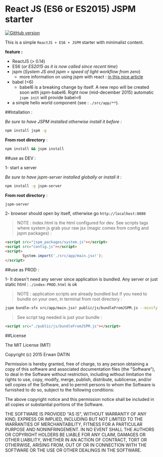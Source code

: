 React JS (ES6 or ES2015) JSPM starter
=========

[![GitHub version](https://badge.fury.io/gh/MacKentoch%2Freact-es6-jspm-starter.svg)](https://badge.fury.io/gh/MacKentoch%2Freact-es6-jspm-starter)

This is a simple `ReactJS + ES6 + JSPM` starter with minimalist content.

**feature :** 

- ReactJS (> 0.14)
- ES6 (*or ES2015 as it is now called since recent time*)
- jspm (*System JS and jspm = speed of light workflow from zero*)
  - more information on using jspm with react : [in this nice article](http://egorsmirnov.me/2015/10/11/react-and-es6-part5.html) 
- babel (<6)
  - babel6 is a breaking change by itself. A new repo will be created soon with jspm-babel6.
  Right now (mid-december 2015) automatic `jspm init` will provide babel<6
- a simple hello world component (see : `./src/app/**`).



##Intallation :

*Be sure to have JSPM installed otherwise install it before :*
```bash
npm install jspm -g
```

**From root directory** : 

```bash
npm install && jspm install
```






##use as DEV  : 

1- start a server 

*Be sure to have jspm-server installed globally or install it :*
```bash
npm install -g jspm-server
```

**From root directory** : 

```bash
jspm-server
```
2- browser should open by itself, otherwise go `http://localhost:8080` 

>NOTE : index.html is the html configured for dev. See scripts tags where system js grab your raw jsx (magic comes from config and jspm packages) :

```html
<script src="jspm_packages/system.js"></script>
<script src="config.js"></script>
<script>
		System.import('./src/app/main.jsx!');
</script>		
``` 



##use as PROD  : 

1- It doesn't need any server since application is bundled. Any server or just static html : `./index-PROD.html` is ok


>NOTE : application scripts are already bundled but if you need to bundle on your own, in terminal from root directory :

```bash
jspm bundle-sfx src/app/main.jsx! public/js/bundleFromJSPM.js --minify
```

>See script tag needed is just your bundle :

```html
<script src="./public/js/bundleFromJSPM.js"></script>
``` 


##License

The MIT License (MIT)

Copyright (c) 2015 Erwan DATIN

Permission is hereby granted, free of charge, to any person obtaining a copy
of this software and associated documentation files (the "Software"), to deal
in the Software without restriction, including without limitation the rights
to use, copy, modify, merge, publish, distribute, sublicense, and/or sell
copies of the Software, and to permit persons to whom the Software is
furnished to do so, subject to the following conditions:

The above copyright notice and this permission notice shall be included in
all copies or substantial portions of the Software.

THE SOFTWARE IS PROVIDED "AS IS", WITHOUT WARRANTY OF ANY KIND, EXPRESS OR
IMPLIED, INCLUDING BUT NOT LIMITED TO THE WARRANTIES OF MERCHANTABILITY,
FITNESS FOR A PARTICULAR PURPOSE AND NONINFRINGEMENT. IN NO EVENT SHALL THE
AUTHORS OR COPYRIGHT HOLDERS BE LIABLE FOR ANY CLAIM, DAMAGES OR OTHER
LIABILITY, WHETHER IN AN ACTION OF CONTRACT, TORT OR OTHERWISE, ARISING FROM,
OUT OF OR IN CONNECTION WITH THE SOFTWARE OR THE USE OR OTHER DEALINGS IN
THE SOFTWARE.
